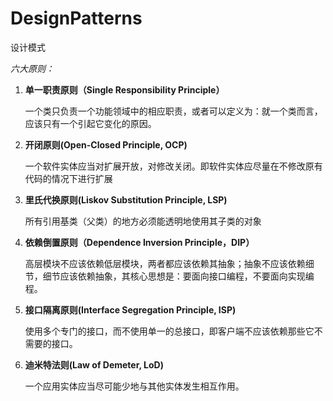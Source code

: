 # DesignPatterns
设计模式



*六大原则：*

1. **单一职责原则（Single Responsibility Principle）**

   一个类只负责一个功能领域中的相应职责，或者可以定义为：就一个类而言，应该只有一个引起它变化的原因。

2. **开闭原则(Open-Closed Principle, OCP)**

   一个软件实体应当对扩展开放，对修改关闭。即软件实体应尽量在不修改原有代码的情况下进行扩展

3. **里氏代换原则(Liskov Substitution Principle, LSP)**

   所有引用基类（父类）的地方必须能透明地使用其子类的对象

4. **依赖倒置原则（Dependence Inversion Principle，DIP）**

   高层模块不应该依赖低层模块，两者都应该依赖其抽象；抽象不应该依赖细节，细节应该依赖抽象，其核心思想是：要面向接口编程，不要面向实现编程。

5. **接口隔离原则(Interface  Segregation Principle, ISP)**

   使用多个专门的接口，而不使用单一的总接口，即客户端不应该依赖那些它不需要的接口。

6. **迪米特法则(Law of  Demeter, LoD)**

   一个应用实体应当尽可能少地与其他实体发生相互作用。

